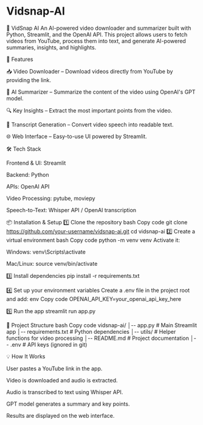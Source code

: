 # Vidsnap-AI
🎥 VidSnap AI
An AI-powered video downloader and summarizer built with Python, Streamlit, and the OpenAI API. This project allows users to fetch videos from YouTube, process them into text, and generate AI-powered summaries, insights, and highlights.

🚀 Features

📥 Video Downloader – Download videos directly from YouTube by providing the link.

📝 AI Summarizer – Summarize the content of the video using OpenAI's GPT model.

🔍 Key Insights – Extract the most important points from the video.

💬 Transcript Generation – Convert video speech into readable text.

🌐 Web Interface – Easy-to-use UI powered by Streamlit.

🛠️ Tech Stack

Frontend & UI: Streamlit

Backend: Python

APIs: OpenAI API

Video Processing: pytube, moviepy

Speech-to-Text: Whisper API / OpenAI transcription

📦 Installation & Setup
1️⃣ Clone the repository
bash
Copy code
git clone https://github.com/your-username/vidsnap-ai.git
cd vidsnap-ai
2️⃣ Create a virtual environment
bash
Copy code
python -m venv venv
Activate it:

Windows: venv\Scripts\activate

Mac/Linux: source venv/bin/activate

3️⃣ Install dependencies
pip install -r requirements.txt

4️⃣ Set up your environment variables
Create a .env file in the project root and add:
env
Copy code
OPENAI_API_KEY=your_openai_api_key_here

5️⃣ Run the app
streamlit run app.py


📂 Project Structure
bash
Copy code
vidsnap-ai/
│-- app.py              # Main Streamlit app
│-- requirements.txt    # Python dependencies
│-- utils/              # Helper functions for video processing
│-- README.md           # Project documentation
│-- .env                # API keys (ignored in git)


💡 How It Works

User pastes a YouTube link in the app.

Video is downloaded and audio is extracted.

Audio is transcribed to text using Whisper API.

GPT model generates a summary and key points.

Results are displayed on the web interface.


